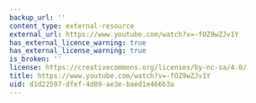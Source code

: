 ```yaml
---
backup_url: ''
content_type: external-resource
external_url: https://www.youtube.com/watch?v=-fOZ9wZJv1Y
has_external_licence_warning: true
has_external_license_warning: true
is_broken: ''
license: https://creativecommons.org/licenses/by-nc-sa/4.0/
title: https://www.youtube.com/watch?v=-fOZ9wZJv1Y
uid: d1d22597-dfef-4d89-ae3e-baed1e466b3a
---
```


